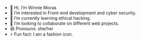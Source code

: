 - 👋 Hi, I’m Winnie Moraa
- 👀 I’m interested in Front-end development and cyber security.
- 🌱 I’m currently learning ethical hacking.
- 💞️ I’m looking to collaborate on different web projects.
- 😄 Pronouns: she/her
- ⚡ Fun fact: I am a fashion icon.

<!---
Winnie-Moraa/Winnie-Moraa is a ✨ special ✨ repository because its `README.md` (this file) appears on your GitHub profile.
You can click the Preview link to take a look at your changes.
--->

